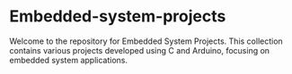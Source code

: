 # Embedded-system-projects
Welcome to the repository for Embedded System Projects. This collection contains various projects developed using C and Arduino, focusing on embedded system applications. 
